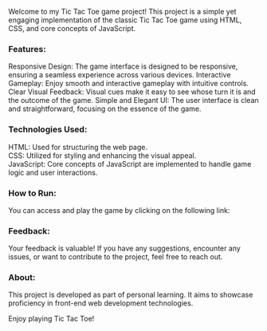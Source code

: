 Welcome to my Tic Tac Toe game project! This project is a simple yet engaging implementation of the classic Tic Tac Toe game using HTML, CSS, and core concepts of JavaScript.

### Features:
Responsive Design: The game interface is designed to be responsive, ensuring a seamless experience across various devices.
Interactive Gameplay: Enjoy smooth and interactive gameplay with intuitive controls.
Clear Visual Feedback: Visual cues make it easy to see whose turn it is and the outcome of the game.
Simple and Elegant UI: The user interface is clean and straightforward, focusing on the essence of the game.
### Technologies Used:
HTML: Used for structuring the web page.<br>
CSS: Utilized for styling and enhancing the visual appeal.<br>
JavaScript: Core concepts of JavaScript are implemented to handle game logic and user interactions.
### How to Run:
You can access and play the game by clicking on the following link:

### Feedback:
Your feedback is valuable! If you have any suggestions, encounter any issues, or want to contribute to the project, feel free to reach out.

### About:
This project is developed as part of personal learning. It aims to showcase proficiency in front-end web development technologies.

Enjoy playing Tic Tac Toe!
